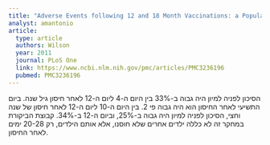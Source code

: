 ```yaml
---
title: "Adverse Events following 12 and 18 Month Vaccinations: a Population-Based, Self-Controlled Case Series Analysis"
analyst: amantonio
article:
  type: article
  authors: Wilson
  year: 2011
  journal: PLoS One
  link: https://www.ncbi.nlm.nih.gov/pmc/articles/PMC3236196
  pubmed: PMC3236196
---
```


הסיכון לפניה למיון היה גבוה ב-33% בין היום ה-4 ליום ה-12 לאחר חיסון גיל שנה. ביום התשיעי לאחר החיסון הוא היה גבוה פי 2.
בין היום ה-10 ליום ה-12 לאחר חיסון של שנה וחצי, הסיכון לפניה למיון היה גבוה ב-25%, וביום ה-12 ב-34%. קבוצת הביקורת במחקר זה לא כללה ילדים אחרים שלא חוסנו, אלא אותם הילדים, רק 20-28 ימים לאחר החיסון.
